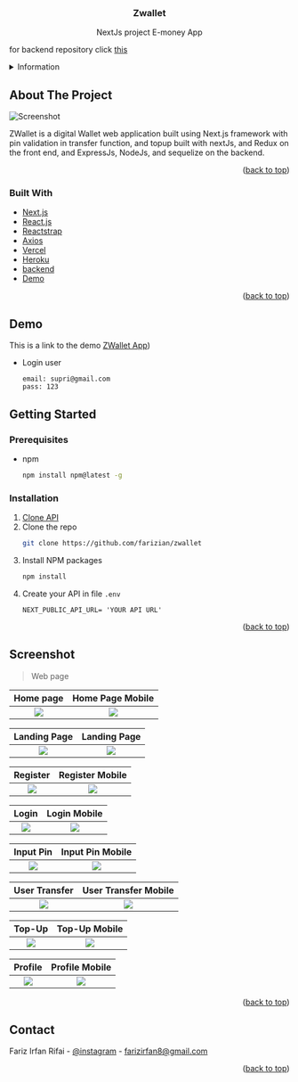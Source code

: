 <div id="top"></div>

<!-- PROJECT LOGO -->
<br />
<div align="center">

<h3 align="center">Zwallet</h3>

  <p align="center">
    NextJs project E-money App
    <br/>
    
  </p>
</div>

for backend repository click [this](https://github.com/farizian/chatting_BE)

<!-- TABLE OF CONTENTS -->
<details>
  <summary>Information</summary>
  <ol>
    <li>
      <a href="#about-the-project">About The Project</a>
      <ul>
        <li><a href="#built-with">Built With</a></li>
      </ul>
    </li>
    <li>
      <a href="#getting-started">Getting Started</a>
      <ul>
        <li><a href="#installation">Installation</a></li>
      </ul>
    </li>
    <li><a href="#screenshot">Screenshot</a></li>
    <li><a href="#contact">Contact</a></li>
  </ol>
</details>



<!-- ABOUT THE PROJECT -->
## About The Project

![Screenshot](ss/home.png)

ZWallet is a digital Wallet web application built using Next.js framework with pin validation in transfer function, and topup
built with nextJs, and Redux on the front end, and ExpressJs, NodeJs, and sequelize on the backend.


<p align="right">(<a href="#top">back to top</a>)</p>



### Built With

* [Next.js](https://nextjs.org/)
* [React.js](https://reactjs.org/)
* [Reactstrap](https://reactstrap.github.io/)
* [Axios](https://www.npmjs.com/package/axios)
* [Vercel](https://vercel.com/)
* [Heroku](https://www.heroku.com/)
* [backend](https://github.com/farizian/zwalletBE)
* [Demo](https://zwallet-five.vercel.app/)

<p align="right">(<a href="#top">back to top</a>)</p>

<!-- GETTING STARTED -->
<div id="demo"></div>

## Demo
This is a link to the demo [ZWallet App](https://zwallet-five.vercel.app/))
- Login user
  ```
  email: supri@gmail.com
  pass: 123
  ```

<!-- GETTING STARTED -->
<div id="getting-started"></div>

## Getting Started

### Prerequisites
* npm
  ```sh
  npm install npm@latest -g
  ```

### Installation

1. [Clone API](https://github.com/farizian/zwalletBE)
2. Clone the repo
   ```sh
   git clone https://github.com/farizian/zwallet
   ```
3. Install NPM packages
   ```sh
   npm install
   ```
4. Create your API in file `.env`
   ```.env
   NEXT_PUBLIC_API_URL= 'YOUR API URL'
   ```

<p align="right">(<a href="#top">back to top</a>)</p>

<!-- ROADMAP -->
## Screenshot

>Web page

Home page           |  Home Page Mobile
:-------------------------:|:-------------------------:
![](ss/home.png)  |  ![](ss/mobile/home.png)


Landing Page           |  Landing Page
:-------------------------:|:-------------------------:
![](ss/landing.png)  |  ![](ss/mobile/landing.png)


Register           |  Register Mobile
:-------------------------:|:-------------------------:
![](ss/register.png)  |  ![](ss/mobile/register.png)


Login           |  Login Mobile
:-------------------------:|:-------------------------:
![](ss/login.png)  |  ![](ss/mobile/login.png)


Input Pin           |  Input Pin Mobile
:-------------------------:|:-------------------------:
![](ss/pin.png)  |  ![](ss/mobile/pin.png)


User Transfer           |  User Transfer Mobile
:-------------------------:|:-------------------------:
![](ss/userTransfer.png)  |  ![](ss/mobile/userTransfer.png)


Top-Up           |  Top-Up Mobile
:-------------------------:|:-------------------------:
![](ss/topup.png)  |  ![](ss/mobile/topup.png)


Profile           |  Profile Mobile
:-------------------------:|:-------------------------:
![](ss/profile.png)  |  ![](ss/mobile/profile.png)

<p align="right">(<a href="#top">back to top</a>)</p>




<!-- CONTACT -->
## Contact

Fariz Irfan Rifai  - [@instagram](https://www.instagram.com/farizirfan008/) - farizirfan8@gmail.com

<p align="right">(<a href="#top">back to top</a>)</p>

